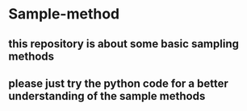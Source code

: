 # Sample-method
## this repository is about some basic sampling methods

## please just try the python code for a better understanding of the sample methods
